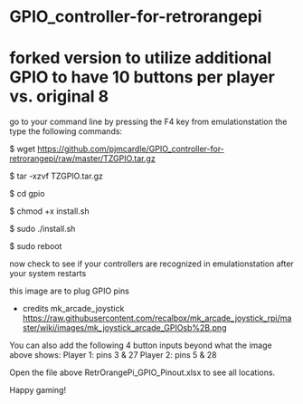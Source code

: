 # GPIO_controller-for-retrorangepi
# forked version to utilize additional GPIO to have 10 buttons per player vs. original 8

go to your command line by pressing the F4 key from emulationstation the type the following commands:

$ wget https://github.com/pjmcardle/GPIO_controller-for-retrorangepi/raw/master/TZGPIO.tar.gz

$ tar -xzvf TZGPIO.tar.gz

$ cd gpio

$ chmod +x install.sh

$ sudo ./install.sh

$ sudo reboot

now check to see if your controllers are recognized in emulationstation after your system restarts

this image are to plug GPIO pins
* credits mk_arcade_joystick
https://raw.githubusercontent.com/recalbox/mk_arcade_joystick_rpi/master/wiki/images/mk_joystick_arcade_GPIOsb%2B.png

You can also add the following 4 button inputs beyond what the image above shows:
Player 1: pins 3 & 27
Player 2: pins 5 & 28

Open the file above RetrOrangePi_GPIO_Pinout.xlsx to see all locations.

Happy gaming!
